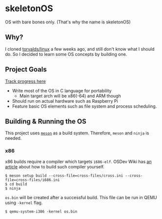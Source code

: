 # skeletonOS

OS with bare bones only. (That's why the name is skeletonOS)

## Why?

I cloned [torvalds/linux](https://github.com/torvalds/linux) a few weeks ago, and still don't know what I should do. So I decided to learn some OS concepts by building one.

## Project Goals

[Track progress here](https://github.com/sohnryang/skeleton-os/projects/2)

- Write most of the OS in C language for portability
  - Main target arch will be x86(-64) and ARM though
- Should run on actual hardware such as Raspberry Pi
- Feature basic OS elements such as file system and process scheduling.

## Building & Running the OS

This project uses [`meson`](https://mesonbuild.com/) as a build system. Therefore, `meson` and `ninja` is needed.

### x86

x86 builds require a compiler which targets `i686-elf`. OSDev Wiki has [an article](https://wiki.osdev.org/GCC_Cross-Compiler) about how to build such compiler yourself.

```
$ meson setup build --cross-file=cross-files/cross.ini --cross-file=cross-files/i686.ini
$ cd build
$ ninja
```

`os.bin` will be created after a successful build. This file can be run in QEMU using `-kernel` flag.

```
$ qemu-system-i386 -kernel os.bin
```
